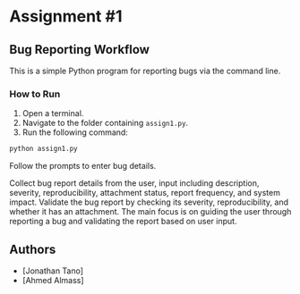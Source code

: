 # Assignment #1

## Bug Reporting Workflow

This is a simple Python program for reporting bugs via the command line.

### How to Run

1. Open a terminal.
2. Navigate to the folder containing `assign1.py`.
3. Run the following command:

```bash
python assign1.py
```

Follow the prompts to enter bug details.

Collect bug report details from the user, input including description, severity, reproducibility, attachment status, report frequency, and system impact.
Validate the bug report by checking its severity, reproducibility, and whether it has an attachment.
The main focus is on guiding the user through reporting a bug and validating the report based on user input.

## Authors

- [Jonathan Tano]
- [Ahmed Almass]